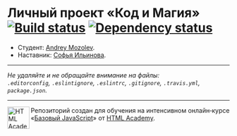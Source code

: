 # Личный проект «Код и Магия» [![Build status][travis-image]][travis-url] [![Dependency status][dependency-image]][dependency-url]

* Студент: [Andrey Mozolev](https://up.htmlacademy.ru/javascript/5/user/125911).
* Наставник: [Софья Ильинова](https://htmlacademy.ru/profile/i).

---

_Не удаляйте и не обращайте внимание на файлы:_<br>
_`.editorconfig`, `.eslintignore`, `.eslintrc`, `.gitignore`, `.travis.yml`, `package.json`._

---

<a href="https://htmlacademy.ru/intensive/javascript"><img align="left" width="50" height="50" title="HTML Academy" src="https://up.htmlacademy.ru/static/img/intensive/javascript/logo-for-github.svg"></a>

Репозиторий создан для обучения на интенсивном онлайн‑курсе «[Базовый JavaScript](https://htmlacademy.ru/intensive/javascript)» от [HTML Academy](https://htmlacademy.ru).

[travis-image]: https://travis-ci.org/htmlacademy-javascript/125911-code-and-magick.svg?branch=master
[travis-url]: https://travis-ci.org/htmlacademy-javascript/125911-code-and-magick
[dependency-image]: https://david-dm.org/htmlacademy-javascript/125911-code-and-magick.svg?style=flat-square
[dependency-url]: https://david-dm.org/htmlacademy-javascript/125911-code-and-magick
